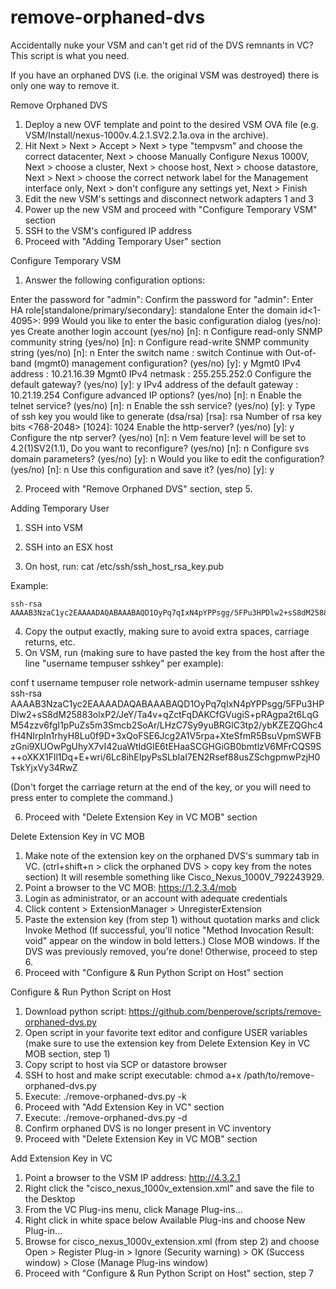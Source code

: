 remove-orphaned-dvs
===================

Accidentally nuke your VSM and can't get rid of the DVS remnants in VC? This script is what you need.

If you have an orphaned DVS (i.e. the original VSM was destroyed) there is only one way to remove it.

Remove Orphaned DVS

1. Deploy a new OVF template and point to the desired VSM OVA file (e.g. VSM/Install/nexus-1000v.4.2.1.SV2.2.1a.ova in the archive).
2. Hit Next > Next > Accept > Next > type "tempvsm" and choose the correct datacenter, Next > choose Manually Configure Nexus 1000V, Next > choose a cluster, Next > choose host, Next > choose datastore, Next > Next > choose the correct network label for the Management interface only, Next > don't configure any settings yet, Next > Finish
3. Edit the new VSM's settings and disconnect network adapters 1 and 3
4. Power up the new VSM and proceed with "Configure Temporary VSM" section
5. SSH to the VSM's configured IP address
6. Proceed with "Adding Temporary User" section

Configure Temporary VSM

1. Answer the following configuration options:

Enter the password for "admin":
Confirm the password for "admin":
Enter HA role[standalone/primary/secondary]: standalone
Enter the domain id<1-4095>: 999
Would you like to enter the basic configuration dialog (yes/no): yes
Create another login account (yes/no) [n]: n
Configure read-only SNMP community string (yes/no) [n]: n
Configure read-write SNMP community string (yes/no) [n]: n
Enter the switch name : switch
Continue with Out-of-band (mgmt0) management configuration? (yes/no) [y]: y
Mgmt0 IPv4 address : 10.21.16.39
Mgmt0 IPv4 netmask : 255.255.252.0
Configure the default gateway? (yes/no) [y]: y
IPv4 address of the default gateway : 10.21.19.254
Configure advanced IP options? (yes/no) [n]: n
Enable the telnet service? (yes/no) [n]: n
Enable the ssh service? (yes/no) [y]: y
Type of ssh key you would like to generate (dsa/rsa) [rsa]: rsa
Number of rsa key bits <768-2048> [1024]: 1024
Enable the http-server? (yes/no) [y]: y
Configure the ntp server? (yes/no) [n]: n
Vem feature level will be set to 4.2(1)SV2(1.1), Do you want to reconfigure? (yes/no) [n]: n
Configure svs domain parameters? (yes/no) [y]: n
Would you like to edit the configuration? (yes/no) [n]: n
Use this configuration and save it? (yes/no) [y]: y

2. Proceed with "Remove Orphaned DVS" section, step 5.

Adding Temporary User

1. SSH into VSM
2. SSH into an ESX host

3. On host, run: cat /etc/ssh/ssh_host_rsa_key.pub

Example:
```# cat /etc/ssh/ssh_host_rsa_key.pub
ssh-rsa AAAAB3NzaC1yc2EAAAADAQABAAABAQD1OyPq7qIxN4pYPPsgg/5FPu3HPDlw2+sS8dM25883olxP2/JeY/Ta4v+qZctFqDAKCfGVugiS+pRAgpa2t6LqGM54zzv6fgI1pPuZs5m3Smcb2SoAr/LHzC7Sy9yuBRGlC3tp2/ybKZEZQGhc4fH4NIrpIn1rhyH8Lu0f9D+3xQoFSE6Jcg2A1V5rpa+XteSfmR5BsuVpmSWFBzGni9XUOwPgUhyX7vI42uaWtIdGlE6tEHaaSCGHGiGB0bmtlzV6MFrCQS9S++oXKX1Fll1Dq+E+wri/6Lc8ihEIpyPsSLbIaI7EN2Rsef88usZSchgpmwPzjH0TskYjxVy34RwZ
```

4. Copy the output exactly, making sure to avoid extra spaces, carriage returns, etc.
5. On VSM, run (making sure to have pasted the key from the host after the line "username tempuser sshkey" per example):

conf t
username tempuser role network-admin
username tempuser sshkey ssh-rsa AAAAB3NzaC1yc2EAAAADAQABAAABAQD1OyPq7qIxN4pYPPsgg/5FPu3HPDlw2+sS8dM25883olxP2/JeY/Ta4v+qZctFqDAKCfGVugiS+pRAgpa2t6LqGM54zzv6fgI1pPuZs5m3Smcb2SoAr/LHzC7Sy9yuBRGlC3tp2/ybKZEZQGhc4fH4NIrpIn1rhyH8Lu0f9D+3xQoFSE6Jcg2A1V5rpa+XteSfmR5BsuVpmSWFBzGni9XUOwPgUhyX7vI42uaWtIdGlE6tEHaaSCGHGiGB0bmtlzV6MFrCQS9S++oXKX1Fll1Dq+E+wri/6Lc8ihEIpyPsSLbIaI7EN2Rsef88usZSchgpmwPzjH0TskYjxVy34RwZ

(Don't forget the carriage return at the end of the key, or you will need to press enter to complete the command.)

6. Proceed with "Delete Extension Key in VC MOB" section

Delete Extension Key in VC MOB

1. Make note of the extension key on the orphaned DVS's summary tab in VC. (ctrl+shift+n > click the orphaned DVS > copy key from the notes section) It will resemble something like Cisco_Nexus_1000V_792243929.
2. Point a browser to the VC MOB: https://1.2.3.4/mob
3. Login as administrator, or an account with adequate credentials
4. Click content > ExtensionManager > UnregisterExtension
5. Paste the extension key (from step 1) without quotation marks and click Invoke Method (If successful, you'll notice "Method Invocation Result: void" appear on the window in bold letters.) Close MOB windows. If the DVS was previously removed, you're done! Otherwise, proceed to step 6.
6. Proceed with "Configure & Run Python Script on Host" section

Configure & Run Python Script on Host

1. Download python script: https://github.com/benperove/scripts/remove-orphaned-dvs.py
2. Open script in your favorite text editor and configure USER variables (make sure to use the extension key from Delete Extension Key in VC MOB section, step 1)
3. Copy script to host via SCP or datastore browser
4. SSH to host and make script executable: chmod a+x /path/to/remove-orphaned-dvs.py
5. Execute: ./remove-orphaned-dvs.py -k
6. Proceed with "Add Extension Key in VC" section
7. Execute: ./remove-orphaned-dvs.py -d
8. Confirm orphaned DVS is no longer present in VC inventory
9. Proceed with "Delete Extension Key in VC MOB" section

Add Extension Key in VC

1. Point a browser to the VSM IP address: http://4.3.2.1
2. Right click the "cisco_nexus_1000v_extension.xml" and save the file to the Desktop
3. From the VC Plug-ins menu, click Manage Plug-ins...
4. Right click in white space below Available Plug-ins and choose New Plug-in...
5. Browse for cisco_nexus_1000v_extension.xml (from step 2) and choose Open > Register Plug-in > Ignore (Security warning) > OK (Success window) > Close (Manage Plug-ins window)
6. Proceed with "Configure & Run Python Script on Host" section, step 7
